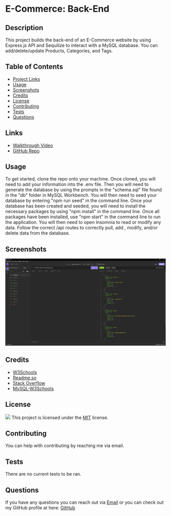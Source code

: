 # E-Commerce: Back-End

## Description

This project builds the back-end of an E-Commerce website by using Express.js API and Sequilize to interact with a MySQL database. You can add/delete/update Products, Categories, and Tags.

## Table of Contents

- [Project Links](#links)
- [Usage](#usage)
- [Screenshots](#screenshots)
- [Credits](#credits)
- [License](#license)
- [Contributing](#contributing)
- [Tests](#tests)
- [Questions](#questions)

## Links

- [Walkthrough Video](https://drive.google.com/file/d/1oFGMK-TM3e98Wqf1gIIqAMq4079ldNvw/view)
- [GitHub Repo](https://github.com/jeaustins27/E-Commerce)

## Usage

To get started, clone the repo onto your machine. Once cloned, you will need to add your information into the .env file. Then you will need to generate the database by using the prompts in the "schema.sql" file found in the "db" folder in MySQL Workbench. You will then need to seed your database by entering "npm run seed" in the command line. Once your database has been created and seeded, you will need to install the necessary packages by using "npm install" in the command line. Once all packages have been installed, use "npm start" in the command line to run the application. You will then need to open Insomnia to read or modify any data. Follow the correct /api routes to correctly pull, add , modify, and/or delete data from the database.

## Screenshots

![E-Commerce](./images/e-commerce.png)

## Credits

- [W3Schools](https://www.w3schools.com/)
- [Readme.so](https://readme.so/)
- [Stack Overflow](https://stackoverflow.com)
- [MySQL-W3Schools](https://www.w3schools.com/MySQL/default.asp)

## License

![](https://img.shields.io/badge/License-MIT-blue.svg)
This project is licensed under the [MIT](https://choosealicense.com/licenses/mit/) license.

## Contributing

You can help with contributing by reaching me via email.

## Tests

There are no current tests to be ran.

## Questions

If you have any questions you can reach out via [Email](mailto:JeaustinS27@gmail.com) or you can check out my GitHub profile at here: [GitHub](https://github.com/jeaustins27)
